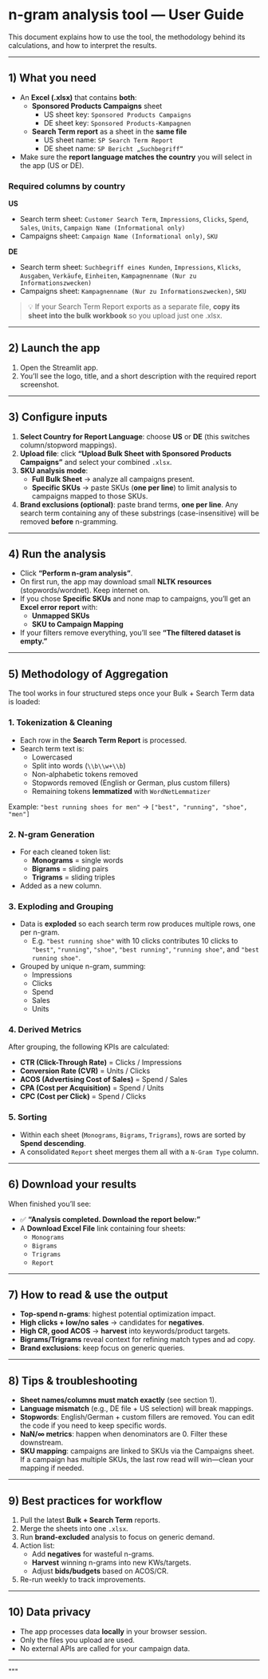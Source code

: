 # n-gram analysis tool — User Guide

This document explains how to use the tool, the methodology behind its calculations, and how to interpret the results.

---

## 1) What you need
- An **Excel (.xlsx)** that contains **both**:
  - **Sponsored Products Campaigns** sheet  
    - US sheet key: `Sponsored Products Campaigns`  
    - DE sheet key: `Sponsored Products-Kampagnen`
  - **Search Term report** as a sheet in the **same file**  
    - US sheet name: `SP Search Term Report`  
    - DE sheet name: `SP Bericht „Suchbegriff“`
- Make sure the **report language matches the country** you will select in the app (US or DE).

### Required columns by country

**US**
- Search term sheet: `Customer Search Term`, `Impressions`, `Clicks`, `Spend`, `Sales`, `Units`, `Campaign Name (Informational only)`
- Campaigns sheet: `Campaign Name (Informational only)`, `SKU`

**DE**
- Search term sheet: `Suchbegriff eines Kunden`, `Impressions`, `Klicks`, `Ausgaben`, `Verkäufe`, `Einheiten`, `Kampagnenname (Nur zu Informationszwecken)`
- Campaigns sheet: `Kampagnenname (Nur zu Informationszwecken)`, `SKU`

> 💡 If your Search Term Report exports as a separate file, **copy its sheet into the bulk workbook** so you upload just one .xlsx.

---

## 2) Launch the app
1. Open the Streamlit app.
2. You’ll see the logo, title, and a short description with the required report screenshot.

---

## 3) Configure inputs
1. **Select Country for Report Language**: choose **US** or **DE** (this switches column/stopword mappings).
2. **Upload file**: click **“Upload Bulk Sheet with Sponsored Products Campaigns”** and select your combined `.xlsx`.
3. **SKU analysis mode**:
   - **Full Bulk Sheet** → analyze all campaigns present.
   - **Specific SKUs** → paste SKUs (**one per line**) to limit analysis to campaigns mapped to those SKUs.
4. **Brand exclusions (optional)**: paste brand terms, **one per line**. Any search term containing any of these substrings (case-insensitive) will be removed **before** n-gramming.

---

## 4) Run the analysis
- Click **“Perform n-gram analysis”**.
- On first run, the app may download small **NLTK resources** (stopwords/wordnet). Keep internet on.
- If you chose **Specific SKUs** and none map to campaigns, you’ll get an **Excel error report** with:
  - **Unmapped SKUs**
  - **SKU to Campaign Mapping**
- If your filters remove everything, you’ll see **“The filtered dataset is empty.”**

---

## 5) Methodology of Aggregation

The tool works in four structured steps once your Bulk + Search Term data is loaded:

### 1. Tokenization & Cleaning
- Each row in the **Search Term Report** is processed.
- Search term text is:
  - Lowercased  
  - Split into words (`\\b\\w+\\b`)  
  - Non-alphabetic tokens removed  
  - Stopwords removed (English or German, plus custom fillers)  
  - Remaining tokens **lemmatized** with `WordNetLemmatizer`

Example: `"best running shoes for men"` → `["best", "running", "shoe", "men"]`

### 2. N-gram Generation
- For each cleaned token list:
  - **Monograms** = single words  
  - **Bigrams** = sliding pairs  
  - **Trigrams** = sliding triples
- Added as a new column.

### 3. Exploding and Grouping
- Data is **exploded** so each search term row produces multiple rows, one per n-gram.  
  - E.g. `"best running shoe"` with 10 clicks contributes 10 clicks to `"best"`, `"running"`, `"shoe"`, `"best running"`, `"running shoe"`, and `"best running shoe"`.
- Grouped by unique n-gram, summing:  
  - Impressions  
  - Clicks  
  - Spend  
  - Sales  
  - Units

### 4. Derived Metrics
After grouping, the following KPIs are calculated:

- **CTR (Click-Through Rate)** = Clicks / Impressions  
- **Conversion Rate (CVR)** = Units / Clicks  
- **ACOS (Advertising Cost of Sales)** = Spend / Sales  
- **CPA (Cost per Acquisition)** = Spend / Units  
- **CPC (Cost per Click)** = Spend / Clicks  

### 5. Sorting
- Within each sheet (`Monograms`, `Bigrams`, `Trigrams`), rows are sorted by **Spend descending**.
- A consolidated `Report` sheet merges them all with a `N-Gram Type` column.

---

## 6) Download your results
When finished you’ll see:
- ✅ **“Analysis completed. Download the report below:”**
- A **Download Excel File** link containing four sheets:
  - `Monograms`
  - `Bigrams`
  - `Trigrams`
  - `Report`

---

## 7) How to read & use the output
- **Top-spend n-grams**: highest potential optimization impact.
- **High clicks + low/no sales** → candidates for **negatives**.
- **High CR, good ACOS** → **harvest** into keywords/product targets.
- **Bigrams/Trigrams** reveal context for refining match types and ad copy.
- **Brand exclusions**: keep focus on generic queries.

---

## 8) Tips & troubleshooting
- **Sheet names/columns must match exactly** (see section 1).
- **Language mismatch** (e.g., DE file + US selection) will break mappings.
- **Stopwords**: English/German + custom fillers are removed. You can edit the code if you need to keep specific words.
- **NaN/∞ metrics**: happen when denominators are 0. Filter these downstream.
- **SKU mapping**: campaigns are linked to SKUs via the Campaigns sheet. If a campaign has multiple SKUs, the last row read will win—clean your mapping if needed.

---

## 9) Best practices for workflow
1. Pull the latest **Bulk + Search Term** reports.
2. Merge the sheets into one `.xlsx`.
3. Run **brand-excluded** analysis to focus on generic demand.
4. Action list:
   - Add **negatives** for wasteful n-grams.
   - **Harvest** winning n-grams into new KWs/targets.
   - Adjust **bids/budgets** based on ACOS/CR.
5. Re-run weekly to track improvements.

---

## 10) Data privacy
- The app processes data **locally** in your browser session.  
- Only the files you upload are used.  
- No external APIs are called for your campaign data.

---
"""

